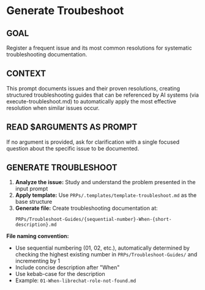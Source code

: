 # Generate Troubeshoot

## **GOAL**

Register a frequent issue and its most common resolutions for systematic troubleshooting documentation.

## **CONTEXT**

This prompt documents issues and their proven resolutions, creating structured troubleshooting guides that can be referenced by AI systems (via execute-troubleshoot.md) to automatically apply the most effective resolution when similar issues occur.

## **READ $ARGUMENTS AS PROMPT**

If no argument is provided, ask for clarification with a single focused question about the specific issue to be documented.

## **GENERATE TROUBLESHOOT**

1. **Analyze the issue:** Study and understand the problem presented in the input prompt
2. **Apply template:** Use `PRPs/.templates/template-troubleshoot.md` as the base structure
3. **Generate file:** Create troubleshooting documentation at:
   ```
   PRPs/Troubleshoot-Guides/{sequential-number}-When-{short-description}.md
   ```

**File naming convention:**
- Use sequential numbering (01, 02, etc.), automatically determined by checking the highest existing number in `PRPs/Troubleshoot-Guides/` and incrementing by 1
- Include concise description after "When"
- Use kebab-case for the description
- Example: `01-When-librechat-role-not-found.md`